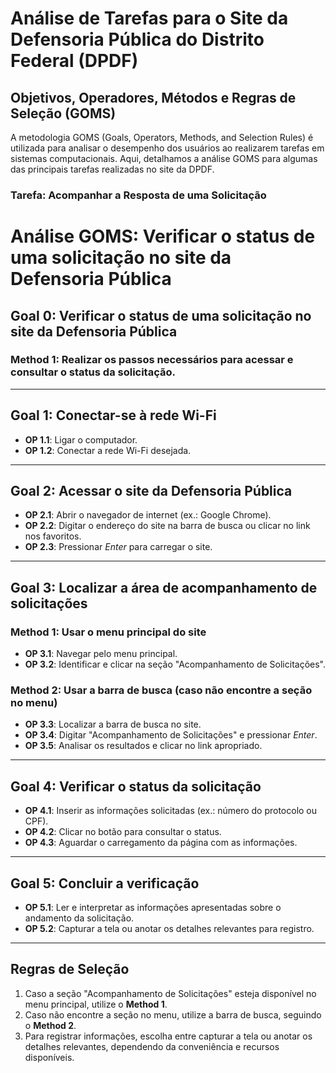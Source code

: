 # Análise de Tarefas para o Site da Defensoria Pública do Distrito Federal (DPDF)

## Objetivos, Operadores, Métodos e Regras de Seleção (GOMS)

A metodologia GOMS (Goals, Operators, Methods, and Selection Rules) é utilizada para analisar o desempenho dos usuários ao realizarem tarefas em sistemas computacionais. Aqui, detalhamos a análise GOMS para algumas das principais tarefas realizadas no site da DPDF.

### Tarefa: Acompanhar a Resposta de uma Solicitação
# Análise GOMS: Verificar o status de uma solicitação no site da Defensoria Pública

## **Goal 0**: Verificar o status de uma solicitação no site da Defensoria Pública

### **Method 1**: Realizar os passos necessários para acessar e consultar o status da solicitação.

---

## **Goal 1**: Conectar-se à rede Wi-Fi
- **OP 1.1**: Ligar o computador.
- **OP 1.2**: Conectar a rede Wi-Fi desejada.

---

## **Goal 2**: Acessar o site da Defensoria Pública
- **OP 2.1**: Abrir o navegador de internet (ex.: Google Chrome).
- **OP 2.2**: Digitar o endereço do site na barra de busca ou clicar no link nos favoritos.
- **OP 2.3**: Pressionar *Enter* para carregar o site.

---

## **Goal 3**: Localizar a área de acompanhamento de solicitações

### **Method 1**: Usar o menu principal do site
- **OP 3.1**: Navegar pelo menu principal.
- **OP 3.2**: Identificar e clicar na seção "Acompanhamento de Solicitações".

### **Method 2**: Usar a barra de busca (caso não encontre a seção no menu)
- **OP 3.3**: Localizar a barra de busca no site.
- **OP 3.4**: Digitar "Acompanhamento de Solicitações" e pressionar *Enter*.
- **OP 3.5**: Analisar os resultados e clicar no link apropriado.

---

## **Goal 4**: Verificar o status da solicitação
- **OP 4.1**: Inserir as informações solicitadas (ex.: número do protocolo ou CPF).
- **OP 4.2**: Clicar no botão para consultar o status.
- **OP 4.3**: Aguardar o carregamento da página com as informações.

---

## **Goal 5**: Concluir a verificação
- **OP 5.1**: Ler e interpretar as informações apresentadas sobre o andamento da solicitação.
- **OP 5.2**: Capturar a tela ou anotar os detalhes relevantes para registro.

---

## **Regras de Seleção**
1. Caso a seção "Acompanhamento de Solicitações" esteja disponível no menu principal, utilize o **Method 1**.
2. Caso não encontre a seção no menu, utilize a barra de busca, seguindo o **Method 2**.
3. Para registrar informações, escolha entre capturar a tela ou anotar os detalhes relevantes, dependendo da conveniência e recursos disponíveis.
